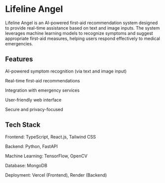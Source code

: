 # Lifeline Angel

Lifeline Angel is an AI-powered first-aid recommendation system designed to provide real-time assistance based on text and image inputs. The system leverages machine learning models to recognize symptoms and suggest appropriate first-aid measures, helping users respond effectively to medical emergencies.

## Features

AI-powered symptom recognition (via text and image input)

Real-time first-aid recommendations

Integration with emergency services

User-friendly web interface

Secure and privacy-focused

## Tech Stack

Frontend: TypeScript, React.js, Tailwind CSS

Backend: Python, FastAPI

Machine Learning: TensorFlow, OpenCV

Database: MongoDB

Deployment: Vercel (Frontend), Render (Backend)
